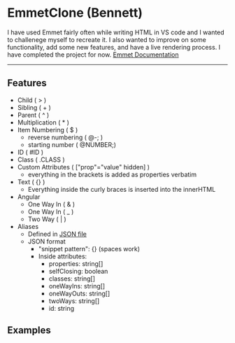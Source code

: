 # EmmetClone (Bennett)
I have used Emmet fairly often while writing HTML in VS code and I wanted to challenege myself to recreate it.
I also wanted to improve on some functionality, add some new features, and have a live rendering process.
I have completed the project for now.
[Emmet Documentation](https://emmet.io/)

---
## Features
- Child ( > )
- Sibling ( + )
- Parent ( ^ )
- Multiplication ( * )
- Item Numbering ( $ )
  - reverse numbering ( @-; )
  - starting number ( @NUMBER;)
- ID ( #ID )
- Class ( .CLASS )
- Custom Attributes ( ["prop"="value" hidden] )
  - everything in the brackets is added as properties verbatim
- Text ( {} )
  - Everything inside the curly braces is inserted into the innerHTML
- Angular
  - One Way In ( & )
  - One Way In ( _ )
  - Two Way ( | )
- Aliases
  - Defined in [JSON file](Bennett/src/assets/templates.json)
  - JSON format
    - "snippet pattern": {} (spaces work)
    - Inside attributes:
      - properties: string[]
      - selfClosing: boolean
      - classes: string[]
      - oneWayIns: string[]
      - oneWayOuts: string[]
      - twoWays: string[]
      - id: string

## Examples